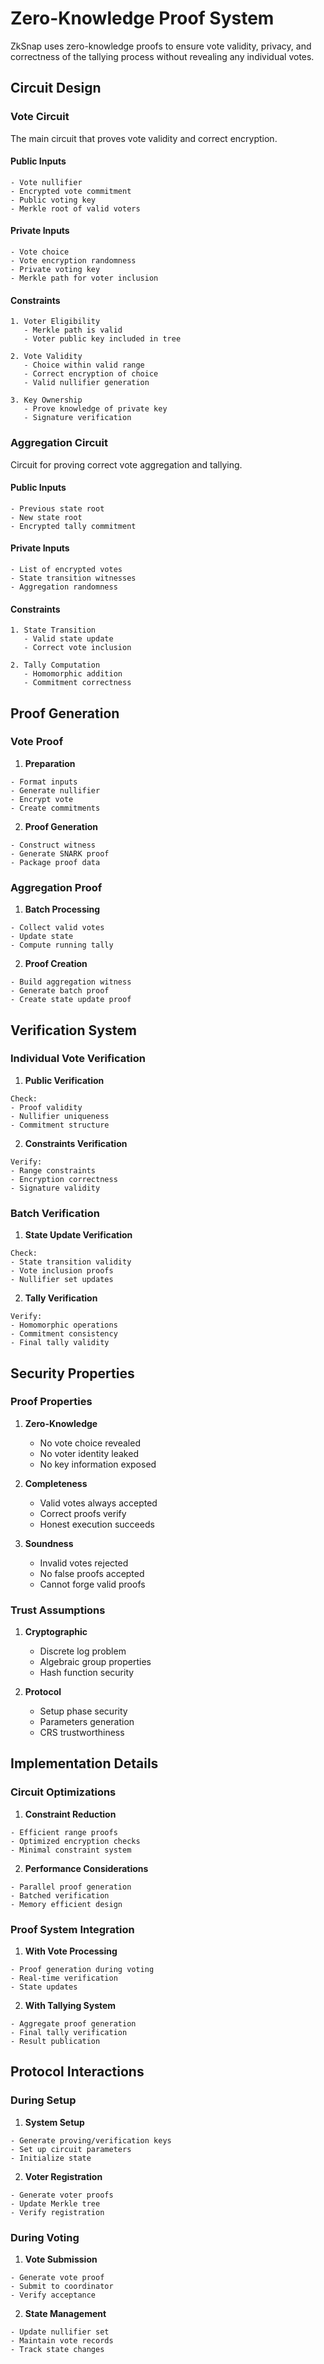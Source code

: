 # Zero-Knowledge Proof System

ZkSnap uses zero-knowledge proofs to ensure vote validity, privacy, and correctness of the tallying process without revealing any individual votes.

## Circuit Design

### Vote Circuit

The main circuit that proves vote validity and correct encryption.

#### Public Inputs
```
- Vote nullifier
- Encrypted vote commitment
- Public voting key
- Merkle root of valid voters
```

#### Private Inputs
```
- Vote choice
- Vote encryption randomness
- Private voting key
- Merkle path for voter inclusion
```

#### Constraints
```
1. Voter Eligibility
   - Merkle path is valid
   - Voter public key included in tree

2. Vote Validity
   - Choice within valid range
   - Correct encryption of choice
   - Valid nullifier generation

3. Key Ownership
   - Prove knowledge of private key
   - Signature verification
```

### Aggregation Circuit

Circuit for proving correct vote aggregation and tallying.

#### Public Inputs
```
- Previous state root
- New state root
- Encrypted tally commitment
```

#### Private Inputs
```
- List of encrypted votes
- State transition witnesses
- Aggregation randomness
```

#### Constraints
```
1. State Transition
   - Valid state update
   - Correct vote inclusion

2. Tally Computation
   - Homomorphic addition
   - Commitment correctness
```

## Proof Generation

### Vote Proof

1. **Preparation**
```plaintext
- Format inputs
- Generate nullifier
- Encrypt vote
- Create commitments
```

2. **Proof Generation**
```plaintext
- Construct witness
- Generate SNARK proof
- Package proof data
```

### Aggregation Proof

1. **Batch Processing**
```plaintext
- Collect valid votes
- Update state
- Compute running tally
```

2. **Proof Creation**
```plaintext
- Build aggregation witness
- Generate batch proof
- Create state update proof
```

## Verification System

### Individual Vote Verification

1. **Public Verification**
```plaintext
Check:
- Proof validity
- Nullifier uniqueness
- Commitment structure
```

2. **Constraints Verification**
```plaintext
Verify:
- Range constraints
- Encryption correctness
- Signature validity
```

### Batch Verification

1. **State Update Verification**
```plaintext
Check:
- State transition validity
- Vote inclusion proofs
- Nullifier set updates
```

2. **Tally Verification**
```plaintext
Verify:
- Homomorphic operations
- Commitment consistency
- Final tally validity
```

## Security Properties

### Proof Properties

1. **Zero-Knowledge**
   - No vote choice revealed
   - No voter identity leaked
   - No key information exposed

2. **Completeness**
   - Valid votes always accepted
   - Correct proofs verify
   - Honest execution succeeds

3. **Soundness**
   - Invalid votes rejected
   - No false proofs accepted
   - Cannot forge valid proofs

### Trust Assumptions

1. **Cryptographic**
   - Discrete log problem
   - Algebraic group properties
   - Hash function security

2. **Protocol**
   - Setup phase security
   - Parameters generation
   - CRS trustworthiness

## Implementation Details

### Circuit Optimizations

1. **Constraint Reduction**
```plaintext
- Efficient range proofs
- Optimized encryption checks
- Minimal constraint system
```

2. **Performance Considerations**
```plaintext
- Parallel proof generation
- Batched verification
- Memory efficient design
```

### Proof System Integration

1. **With Vote Processing**
```plaintext
- Proof generation during voting
- Real-time verification
- State updates
```

2. **With Tallying System**
```plaintext
- Aggregate proof generation
- Final tally verification
- Result publication
```

## Protocol Interactions

### During Setup

1. **System Setup**
```plaintext
- Generate proving/verification keys
- Set up circuit parameters
- Initialize state
```

2. **Voter Registration**
```plaintext
- Generate voter proofs
- Update Merkle tree
- Verify registration
```

### During Voting

1. **Vote Submission**
```plaintext
- Generate vote proof
- Submit to coordinator
- Verify acceptance
```

2. **State Management**
```plaintext
- Update nullifier set
- Maintain vote records
- Track state changes
```